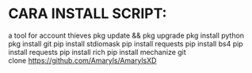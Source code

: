 #  CARA INSTALL SCRIPT:
a tool for account thieves
pkg update && pkg upgrade
pkg install python
pkg install git
pip install stdiomask
pip install requests
pip install bs4
pip install requests
pip install rich
pip install mechanize
git clone https://github.com/Amaryls/AmarylsXD

